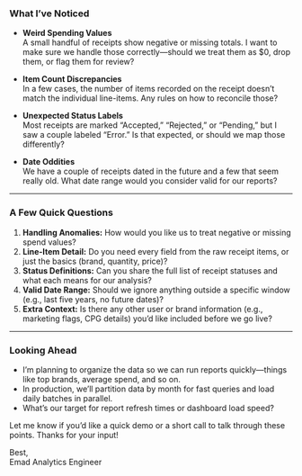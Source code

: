 
### What I’ve Noticed
- **Weird Spending Values**  
  A small handful of receipts show negative or missing totals. I want to make sure we handle those correctly—should we treat them as $0, drop them, or flag them for review?

- **Item Count Discrepancies**  
  In a few cases, the number of items recorded on the receipt doesn’t match the individual line-items. Any rules on how to reconcile those?

- **Unexpected Status Labels**  
  Most receipts are marked “Accepted,” “Rejected,” or “Pending,” but I saw a couple labeled “Error.” Is that expected, or should we map those differently?

- **Date Oddities**  
  We have a couple of receipts dated in the future and a few that seem really old. What date range would you consider valid for our reports?

---

### A Few Quick Questions
1. **Handling Anomalies:** How would you like us to treat negative or missing spend values?  
2. **Line-Item Detail:** Do you need every field from the raw receipt items, or just the basics (brand, quantity, price)?  
3. **Status Definitions:** Can you share the full list of receipt statuses and what each means for our analysis?  
4. **Valid Date Range:** Should we ignore anything outside a specific window (e.g., last five years, no future dates)?  
5. **Extra Context:** Is there any other user or brand information (e.g., marketing flags, CPG details) you’d like included before we go live?

---

### Looking Ahead
- I’m planning to organize the data so we can run reports quickly—things like top brands, average spend, and so on.  
- In production, we’ll partition data by month for fast queries and load daily batches in parallel.  
- What’s our target for report refresh times or dashboard load speed?

Let me know if you’d like a quick demo or a short call to talk through these points. Thanks for your input!

Best,  
Emad 
Analytics Engineer  
